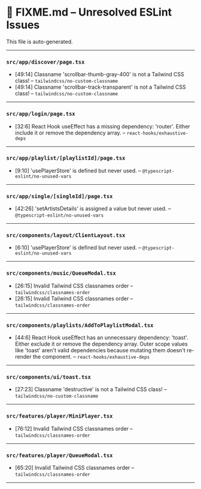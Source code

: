 # 🚧 FIXME.md – Unresolved ESLint Issues

This file is auto-generated.

---
### `src/app/discover/page.tsx`
- [49:14] Classname 'scrollbar-thumb-gray-400' is not a Tailwind CSS class! – `tailwindcss/no-custom-classname`
- [49:14] Classname 'scrollbar-track-transparent' is not a Tailwind CSS class! – `tailwindcss/no-custom-classname`

---
### `src/app/login/page.tsx`
- [32:6] React Hook useEffect has a missing dependency: 'router'. Either include it or remove the dependency array. – `react-hooks/exhaustive-deps`

---
### `src/app/playlist/[playlistId]/page.tsx`
- [9:10] 'usePlayerStore' is defined but never used. – `@typescript-eslint/no-unused-vars`

---
### `src/app/single/[singleId]/page.tsx`
- [42:26] 'setArtistsDetails' is assigned a value but never used. – `@typescript-eslint/no-unused-vars`

---
### `src/components/layout/ClientLayout.tsx`
- [6:10] 'usePlayerStore' is defined but never used. – `@typescript-eslint/no-unused-vars`

---
### `src/components/music/QueueModal.tsx`
- [26:15] Invalid Tailwind CSS classnames order – `tailwindcss/classnames-order`
- [26:15] Invalid Tailwind CSS classnames order – `tailwindcss/classnames-order`

---
### `src/components/playlists/AddToPlaylistModal.tsx`
- [44:6] React Hook useEffect has an unnecessary dependency: 'toast'. Either exclude it or remove the dependency array. Outer scope values like 'toast' aren't valid dependencies because mutating them doesn't re-render the component. – `react-hooks/exhaustive-deps`

---
### `src/components/ui/toast.tsx`
- [27:23] Classname 'destructive' is not a Tailwind CSS class! – `tailwindcss/no-custom-classname`

---
### `src/features/player/MiniPlayer.tsx`
- [76:12] Invalid Tailwind CSS classnames order – `tailwindcss/classnames-order`

---
### `src/features/player/QueueModal.tsx`
- [65:20] Invalid Tailwind CSS classnames order – `tailwindcss/classnames-order`

---
